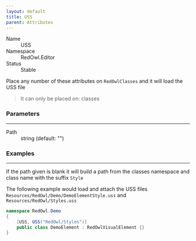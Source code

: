 ```yaml
---
layout: default
title: USS
parent: Attributes
---
```


<dl>
  <dt>Name</dt>
  <dd>USS</dd>
  <dt>Namespace</dt>
  <dd>RedOwl.Editor</dd>
  <dt>Status</dt>
  <dd><span class="label label-green">Stable</span></dd>
</dl>

Place any number of these attributes on `RedOwlClasses` and it will load the USS file

<blockquote class="label bg-grey-dk-100">It can only be placed on: classes</blockquote>

### Parameters
---

<dl>
  <dt>Path</dt>
  <dd>string (default: "")</dd>
</dl>

### Examples
---

If the path given is blank it will build a path from the classes namespace and class name with the suffix `Style`

The following example would load and attach the USS files `Resources/RedOwl/Demo/DemoElementStyle.uss` and `Resources/RedOwl/Styles.uss`

```cs
namespace RedOwl.Demo
{
    [USS, USS("RedOwl/Styles")]
    public class DemoElement : RedOwlVisualElement {}
}
```
